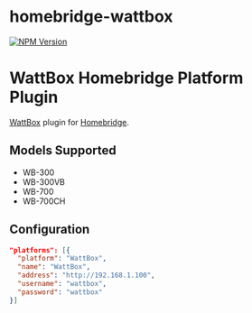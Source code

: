 # homebridge-wattbox

[![NPM Version](https://img.shields.io/npm/v/homebridge-wattbox.svg)](https://www.npmjs.com/package/homebridge-wattbox)

# WattBox Homebridge Platform Plugin

[WattBox](https://www.snapav.com/shop/en/snapav/wattbox) plugin for [Homebridge](https://github.com/homebridge/homebridge).

## Models Supported

- WB-300
- WB-300VB
- WB-700
- WB-700CH

## Configuration

```json
"platforms": [{
  "platform": "WattBox",
  "name": "WattBox",
  "address": "http://192.168.1.100",
  "username": "wattbox",
  "password": "wattbox"
}]
```
